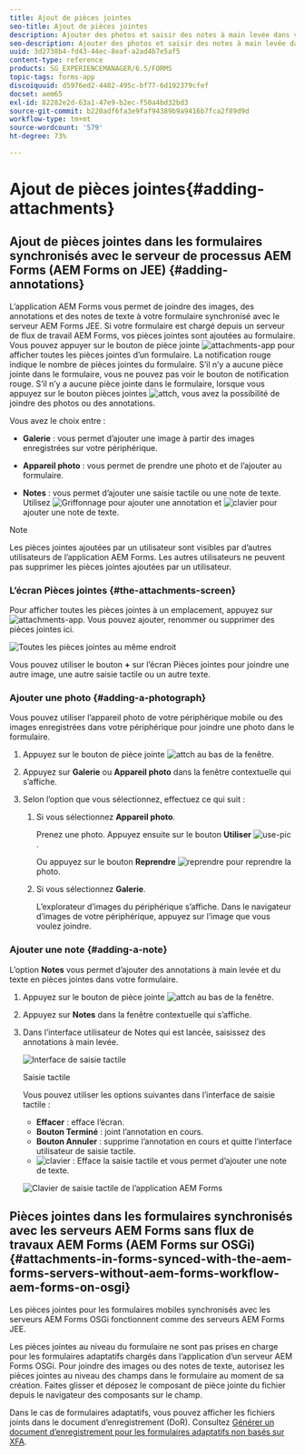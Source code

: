 ```yaml
---
title: Ajout de pièces jointes
seo-title: Ajout de pièces jointes
description: Ajouter des photos et saisir des notes à main levée dans votre tâche dans l’application AEM Forms
seo-description: Ajouter des photos et saisir des notes à main levée dans votre tâche dans l’application AEM Forms
uuid: 3d2738b4-fd43-44ec-8eaf-a2ad4b7e5af5
content-type: reference
products: SG_EXPERIENCEMANAGER/6.5/FORMS
topic-tags: forms-app
discoiquuid: d5976ed2-4482-495c-bf77-6d192379cfef
docset: aem65
exl-id: 82282e2d-63a1-47e9-b2ec-f50a4bd32bd3
source-git-commit: b220adf6fa3e9faf94389b9a9416b7fca2f89d9d
workflow-type: tm+mt
source-wordcount: '579'
ht-degree: 73%

---
```


# Ajout de pièces jointes{#adding-attachments}

## Ajout de pièces jointes dans les formulaires synchronisés avec le serveur de processus AEM Forms (AEM Forms on JEE) {#adding-annotations}

L’application AEM Forms vous permet de joindre des images, des annotations et des notes de texte à votre formulaire synchronisé avec le serveur AEM Forms JEE. Si votre formulaire est chargé depuis un serveur de flux de travail AEM Forms, vos pièces jointes sont ajoutées au formulaire. Vous pouvez appuyer sur le bouton de pièce jointe ![attachments-app](assets/attachments-app.png) pour afficher toutes les pièces jointes d’un formulaire. La notification rouge indique le nombre de pièces jointes du formulaire. S’il n’y a aucune pièce jointe dans le formulaire, vous ne pouvez pas voir le bouton de notification rouge. S’il n’y a aucune pièce jointe dans le formulaire, lorsque vous appuyez sur le bouton pièces jointes ![attch](assets/attch.png), vous avez la possibilité de joindre des photos ou des annotations.

Vous avez le choix entre :

* **Galerie** : vous permet d’ajouter une image à partir des images enregistrées sur votre périphérique.

* **Appareil photo** : vous permet de prendre une photo et de l’ajouter au formulaire. 

* **Notes** : vous permet d’ajouter une saisie tactile ou une note de texte. Utilisez ![Griffonnage](assets/scribble.png) pour ajouter une annotation et ![clavier](assets/keyboard.png) pour ajouter une note de texte.

>[!NOTE]
>
>Les pièces jointes ajoutées par un utilisateur sont visibles par d’autres utilisateurs de l’application AEM Forms. Les autres utilisateurs ne peuvent pas supprimer les pièces jointes ajoutées par un utilisateur.


### L’écran Pièces jointes {#the-attachments-screen}

Pour afficher toutes les pièces jointes à un emplacement, appuyez sur ![attachments-app](assets/attachments-app.png). Vous pouvez ajouter, renommer ou supprimer des pièces jointes ici.

![Toutes les pièces jointes au même endroit](assets/attachments-screen.png)

Vous pouvez utiliser le bouton **+** sur l’écran Pièces jointes pour joindre une autre image, une autre saisie tactile ou un autre texte.

### Ajouter une photo {#adding-a-photograph}

Vous pouvez utiliser l’appareil photo de votre périphérique mobile ou des images enregistrées dans votre périphérique pour joindre une photo dans le formulaire.

1. Appuyez sur le bouton de pièce jointe ![attch](assets/attch.png) au bas de la fenêtre.
1. Appuyez sur **Galerie** ou **Appareil photo** dans la fenêtre contextuelle qui s’affiche.
1. Selon l’option que vous sélectionnez, effectuez ce qui suit :

   1. Si vous sélectionnez **Appareil photo**.

      Prenez une photo. Appuyez ensuite sur le bouton **Utiliser** ![use-pic](assets/use-pic.png) .

      Ou appuyez sur le bouton **Reprendre** ![reprendre](assets/retake.png) pour reprendre la photo.

   1. Si vous sélectionnez **Galerie**.

      L’explorateur d’images du périphérique s’affiche. Dans le navigateur d’images de votre périphérique, appuyez sur l’image que vous voulez joindre.

### Ajouter une note {#adding-a-note}

L’option **Notes** vous permet d’ajouter des annotations à main levée et du texte en pièces jointes dans votre formulaire.

1. Appuyez sur le bouton de pièce jointe ![attch](assets/attch.png) au bas de la fenêtre.
1. Appuyez sur **Notes** dans la fenêtre contextuelle qui s’affiche.
1. Dans l’interface utilisateur de Notes qui est lancée, saisissez des annotations à main levée.

   ![Interface de saisie tactile](assets/scribble-ui.png)

   Saisie tactile

   Vous pouvez utiliser les options suivantes dans l’interface de saisie tactile :

   * **Effacer** : efface l’écran.
   * **Bouton Terminé** : joint l’annotation en cours.
   * **Bouton Annuler** : supprime l’annotation en cours et quitte l’interface utilisateur de saisie tactile.
   * ![clavier](assets/keyboard.png) : Efface la saisie tactile et vous permet d’ajouter une note de texte.

   ![Clavier de saisie tactile de l’application AEM Forms](assets/keyboard-inapp.png)

## Pièces jointes dans les formulaires synchronisés avec les serveurs AEM Forms sans flux de travaux AEM Forms (AEM Forms sur OSGi) {#attachments-in-forms-synced-with-the-aem-forms-servers-without-aem-forms-workflow-aem-forms-on-osgi}

Les pièces jointes pour les formulaires mobiles synchronisés avec les serveurs AEM Forms OSGi fonctionnent comme des serveurs AEM Forms JEE.

Les pièces jointes au niveau du formulaire ne sont pas prises en charge pour les formulaires adaptatifs chargés dans l’application d’un serveur AEM Forms OSGi. Pour joindre des images ou des notes de texte, autorisez les pièces jointes au niveau des champs dans le formulaire au moment de sa création. Faites glisser et déposez le composant de pièce jointe du fichier depuis le navigateur des composants sur le champ.

Dans le cas de formulaires adaptatifs, vous pouvez afficher les fichiers joints dans le document d’enregistrement (DoR). Consultez [Générer un document d’enregistrement pour les formulaires adaptatifs non basés sur XFA](../../forms/using/generate-document-of-record-for-non-xfa-based-adaptive-forms.md).
